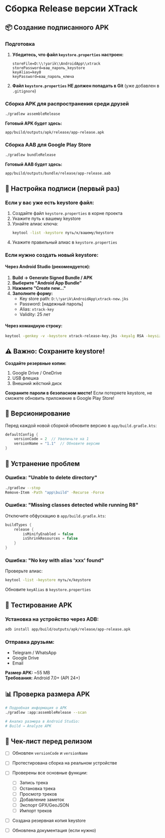 # Сборка Release версии XTrack

## 📦 Создание подписанного APK

### Подготовка

1. **Убедитесь, что файл `keystore.properties` настроен:**
   ```properties
   storeFile=D:\\!yarik\\AndroidApp\\xtrack
   storePassword=ваш_пароль_keystore
   keyAlias=key0
   keyPassword=ваш_пароль_ключа
   ```

2. **Файл `keystore.properties` НЕ должен попадать в Git** (уже добавлен в `.gitignore`)

### Сборка APK для распространения среди друзей

```bash
./gradlew assembleRelease
```

**Готовый APK будет здесь:**
```
app/build/outputs/apk/release/app-release.apk
```

### Сборка AAB для Google Play Store

```bash
./gradlew bundleRelease
```

**Готовый AAB будет здесь:**
```
app/build/outputs/bundle/release/app-release.aab
```

## 🔧 Настройка подписи (первый раз)

### Если у вас уже есть keystore файл:

1. Создайте файл `keystore.properties` в корне проекта
2. Укажите путь к вашему keystore
3. Узнайте алиас ключа:
   ```bash
   keytool -list -keystore путь/к/вашему/keystore
   ```
4. Укажите правильный алиас в `keystore.properties`

### Если нужно создать новый keystore:

#### Через Android Studio (рекомендуется):
1. **Build → Generate Signed Bundle / APK**
2. **Выберите "Android App Bundle"**
3. **Нажмите "Create new..."**
4. **Заполните форму:**
   - Key store path: `D:\!yarik\AndroidApp\xtrack-new.jks`
   - Password: [надежный пароль]
   - Alias: `xtrack-key`
   - Validity: 25 лет

#### Через командную строку:
```bash
keytool -genkey -v -keystore xtrack-release-key.jks -keyalg RSA -keysize 2048 -validity 10000 -alias xtrack-key
```

## ⚠️ Важно: Сохраните keystore!

**Создайте резервные копии:**
1. Google Drive / OneDrive
2. USB флешка
3. Внешний жёсткий диск

**Сохраните пароли в безопасном месте!**
Если потеряете keystore, не сможете обновить приложение в Google Play Store!

## 🚀 Версионирование

Перед каждой новой сборкой обновите версию в `app/build.gradle.kts`:

```kotlin
defaultConfig {
    versionCode = 2  // Увеличьте на 1
    versionName = "1.1"  // Обновите версию
}
```

## 🐛 Устранение проблем

### Ошибка: "Unable to delete directory"
```bash
./gradlew --stop
Remove-Item -Path "app\build" -Recurse -Force
```

### Ошибка: "Missing classes detected while running R8"
Отключите обфускацию в `app/build.gradle.kts`:
```kotlin
buildTypes {
    release {
        isMinifyEnabled = false
        isShrinkResources = false
    }
}
```

### Ошибка: "No key with alias 'xxx' found"
Проверьте алиас:
```bash
keytool -list -keystore путь/к/keystore
```
Обновите `keyAlias` в `keystore.properties`

## 📱 Тестирование APK

### Установка на устройство через ADB:
```bash
adb install app/build/outputs/apk/release/app-release.apk
```

### Отправка друзьям:
- Telegram / WhatsApp
- Google Drive
- Email

**Размер APK:** ~55 MB  
**Требования:** Android 7.0+ (API 24+)

## 📊 Проверка размера APK

```bash
# Подробная информация о APK
./gradlew :app:assembleRelease --scan

# Анализ размера в Android Studio:
# Build → Analyze APK
```

## 🎯 Чек-лист перед релизом

- [ ] Обновлен `versionCode` и `versionName`
- [ ] Протестирована сборка на реальном устройстве
- [ ] Проверены все основные функции:
  - [ ] Запись трека
  - [ ] Остановка трека
  - [ ] Просмотр треков
  - [ ] Добавление заметок
  - [ ] Экспорт GPX/GeoJSON
  - [ ] Импорт треков
- [ ] Создана резервная копия keystore
- [ ] Обновлена документация (если нужно)

